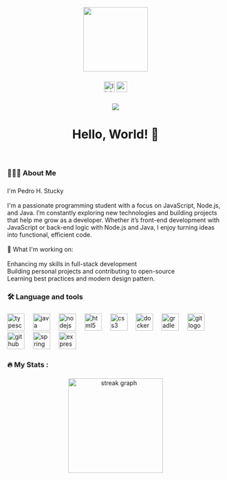 <div align="center">
  <img height="150" src="https://media.giphy.com/media/5eLDrEaRGHegx2FeF2/giphy.gif?cid=ecf05e47dnt4e8mj2x9g5qofeumjz020btwyjdbo1meuezwv&ep=v1_stickers_search&rid=giphy.gif&ct=s" />
</div>

###

<div align="center">
  <img src="https://img.shields.io/static/v1?message=LinkedIn&logo=linkedin&label=&color=346E9B&logoColor=white&labelColor=&style=for-the-badge" height="25" alt="linkedin logo" href="www.linkedin.com/in/pedro-h-stucky-67b9a525b" />
  <img src="https://img.shields.io/static/v1?message=Gmail&logo=gmail&label=&color=346E9B&logoColor=white&labelColor=&style=for-the-badge" height="25" alt="gmail logo" href="pedrostucky@gmail.com" />
</div>

###

<div align="center">
  <img src="https://visitor-badge.laobi.icu/badge?page_id=pedrohstucky.pedrohstucky&"  />
</div>

###

<h1 align="center">Hello, World! 👋</h1>

###

<br clear="both">

<h3 align="left">🧑🏻‍💻 About Me</h3>

###

<p align="left">I'm Pedro H. Stucky<br><br>I'm a passionate programming student with a focus on JavaScript, Node.js, and Java. I’m constantly exploring new technologies and building projects that help me grow as a developer. Whether it’s front-end development with JavaScript or back-end logic with Node.js and Java, I enjoy turning ideas into functional, efficient code.<br><br>🚀 What I'm working on:<br><br>    Enhancing my skills in full-stack development<br>    Building personal projects and contributing to open-source<br>  Learning best practices and modern design pattern.</p>

###

<h3 align="left">🛠 Language and tools</h3>

###

<div align="left">
  <img src="https://cdn.jsdelivr.net/gh/devicons/devicon/icons/typescript/typescript-original.svg" height="40" alt="typescript logo"  />
  <img width="12" />
  <img src="https://cdn.jsdelivr.net/gh/devicons/devicon/icons/java/java-original.svg" height="40" alt="java logo"  />
  <img width="12" />
  <img src="https://cdn.jsdelivr.net/gh/devicons/devicon/icons/nodejs/nodejs-original.svg" height="40" alt="nodejs logo"  />
  <img width="12" />
  <img src="https://cdn.jsdelivr.net/gh/devicons/devicon/icons/html5/html5-original.svg" height="40" alt="html5 logo"  />
  <img width="12" />
  <img src="https://cdn.jsdelivr.net/gh/devicons/devicon/icons/css3/css3-original.svg" height="40" alt="css3 logo"  />
  <img width="12" />
  <img src="https://cdn.jsdelivr.net/gh/devicons/devicon/icons/docker/docker-original.svg" height="40" alt="docker logo"  />
  <img width="12" />
  <img src="https://cdn.jsdelivr.net/gh/devicons/devicon/icons/gradle/gradle-original.svg" height="40" alt="gradle logo"  />
  <img width="12" />
  <img src="https://cdn.jsdelivr.net/gh/devicons/devicon/icons/git/git-original.svg" height="40" alt="git logo"  />
  <img width="12" />
  <img src="https://cdn.jsdelivr.net/gh/devicons/devicon/icons/github/github-original.svg" height="40" alt="github logo"  />
  <img width="12" />
  <img src="https://cdn.jsdelivr.net/gh/devicons/devicon/icons/spring/spring-original.svg" height="40" alt="spring logo"  />
  <img width="12" />
  <img src="https://cdn.jsdelivr.net/gh/devicons/devicon/icons/express/express-original.svg" height="40" alt="express logo"  />
  <img width="12" />
</div>

###

<h3 align="left">🔥   My Stats :</h3>

###

<div align="center">
  <img src="https://streak-stats.demolab.com?user=pedrohstucky&locale=en&mode=daily&theme=dark&hide_border=false&border_radius=5&order=3" height="220" alt="streak graph"  />
</div>

###
